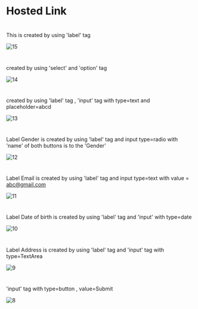 # Hosted Link

#
This is created by using 'label' tag
>
![15](https://github.com/aditya7447/Assignment-3-Personal-Detail-Form/assets/85671986/4f1338f4-7a39-43d0-9ee3-d6cd09ab5667)
#
created by using 'select' and 'option' tag
>
![14](https://github.com/aditya7447/Assignment-3-Personal-Detail-Form/assets/85671986/45a9d306-a7b1-4a29-aaf8-449c0af06464)
#
created by using 'label' tag , 'input' tag with type=text and placeholder=abcd
>
![13](https://github.com/aditya7447/Assignment-3-Personal-Detail-Form/assets/85671986/537743b0-d1c0-4443-bf37-21c98fcab918)
#
Label Gender is created by using 'label' tag and input type=radio with 'name' of both buttons is to the 'Gender'
>
![12](https://github.com/aditya7447/Assignment-3-Personal-Detail-Form/assets/85671986/d042d08e-f9b7-4e83-b153-8eb24a880cc5)
#
Label Email is created by using 'label' tag and input type=text with value = abc@gmail.com
>
![11](https://github.com/aditya7447/Assignment-3-Personal-Detail-Form/assets/85671986/bf2ed4f3-ba49-4aa8-af2e-a6bf0a8a67bb)
#
Label Date of birth is created by using 'label' tag and 'input' with type=date 
>
![10](https://github.com/aditya7447/Assignment-3-Personal-Detail-Form/assets/85671986/c3f486c0-b141-4688-b05b-69f7eb45a85a)
#
Label Address is created by using 'label' tag and 'input' tag with type=TextArea
>
![9](https://github.com/aditya7447/Assignment-3-Personal-Detail-Form/assets/85671986/7081bffd-e50b-4171-8be7-28e456dd65ff)
#
'input' tag with type=button , value=Submit
>
![8](https://github.com/aditya7447/Assignment-3-Personal-Detail-Form/assets/85671986/41c91a98-e99b-4e37-98a8-6f9f3966c2cb)
